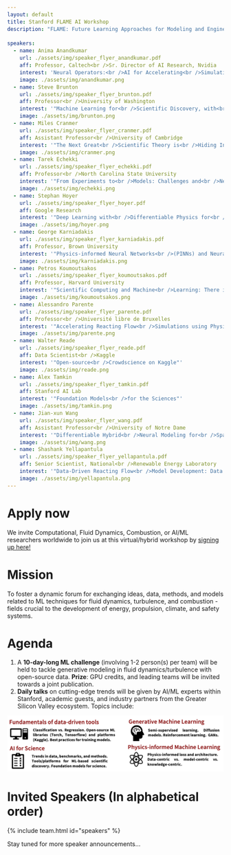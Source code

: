 ```yaml
---
layout: default
title: Stanford FLAME AI Workshop
description: "FLAME: Future Learning Approaches for Modeling and Engineering"

speakers:
  - name: Anima Anandkumar
    url: ./assets/img/speaker_flyer_anandkumar.pdf
    aff: Professor, Caltech<br />Sr. Director of AI Research, Nvidia
    interest: 'Neural Operators:<br />AI for Accelerating<br />Simulation and Design'
    image: ./assets/img/anandkumar.png
  - name: Steve Brunton
    url: ./assets/img/speaker_flyer_brunton.pdf
    aff: Professor<br />University of Washington
    interest: '"Machine Learning for<br />Scientific Discovery, with<br />Applications in Fluid Mechanics"'
    image: ./assets/img/brunton.png
  - name: Miles Cranmer
    url: ./assets/img/speaker_flyer_cranmer.pdf
    aff: Assistant Professor<br />University of Cambridge
    interest: '"The Next Great<br />Scientific Theory is<br />Hiding Inside Your<br />Neural Network"'
    image: ./assets/img/cranmer.png
  - name: Tarek Echekki
    url: ./assets/img/speaker_flyer_echekki.pdf
    aff: Professor<br />North Carolina State University
    interest: '"From Experiments to<br />Models: Challenges and<br />New Opportunities for<br />Turbulent Combustion"'
    image: ./assets/img/echekki.png
  - name: Stephan Hoyer
    url: ./assets/img/speaker_flyer_hoyer.pdf
    aff: Google Research
    interest: '"Deep Learning with<br />Differentiable Physics for<br />Fluid Dynamics and<br />Weather Forecasting"'
    image: ./assets/img/hoyer.png
  - name: George Karniadakis
    url: ./assets/img/speaker_flyer_karniadakis.pdf
    aff: Professor, Brown University
    interest: '"Physics-informed Neural Networks<br />(PINNs) and Neural Operators<br />for Fluid Mechanics<br />and Reactive Transport"'
    image: ./assets/img/karniadakis.png
  - name: Petros Koumoutsakos
    url: ./assets/img/speaker_flyer_koumoutsakos.pdf
    aff: Professor, Harvard University
    interest: '"Scientific Computing and Machine<br />Learning: There is Plenty of<br />Room in the Middle"'
    image: ./assets/img/koumoutsakos.png
  - name: Alessandro Parente
    url: ./assets/img/speaker_flyer_parente.pdf
    aff: Professor<br />Université libre de Bruxelles
    interest: '"Accelerating Reacting Flow<br />Simulations using Physics-aware<br />Data-driven Approaches"'
    image: ./assets/img/parente.png
  - name: Walter Reade
    url: ./assets/img/speaker_flyer_reade.pdf
    aff: Data Scientist<br />Kaggle
    interest: '"Open-source<br />Crowdscience on Kaggle"'
    image: ./assets/img/reade.png
  - name: Alex Tamkin
    url: ./assets/img/speaker_flyer_tamkin.pdf
    aff: Stanford AI Lab
    interest: '"Foundation Models<br />for the Sciences"'
    image: ./assets/img/tamkin.png
  - name: Jian-xun Wang
    url: ./assets/img/speaker_flyer_wang.pdf
    aff: Assistant Professor<br />University of Notre Dame
    interest: '"Differentiable Hybrid<br />Neural Modeling for<br />Spatiotemporal Physics"'
    image: ./assets/img/wang.png
  - name: Shashank Yellapantula
    url: ./assets/img/speaker_flyer_yellapantula.pdf
    aff: Senior Scientist, National<br />Renewable Energy Laboratory
    interest: '"Data-Driven Reacting Flow<br />Model Development: Data Sampling,<br />Non-Linear Models and<br />Uncertainty Quantification"'
    image: ./assets/img/yellapantula.png
---
```

# Apply now
We invite Computational, Fluid Dynamics, Combustion, or AI/ML researchers worldwide  to join us at this virtual/hybrid workshop by [signing up here!](https://www.eventbrite.com/e/stanford-flame-ai-workshop-2023-tickets-593756701277)

# Mission
To foster a dynamic forum for exchanging ideas, data, methods, and models related to ML techniques for fluid dynamics, turbulence, and combustion - fields crucial to the development of energy, propulsion, climate, and safety systems.

# Agenda
1. A **10-day-long ML challenge** (involving 1-2 person(s) per team) will be held to tackle generative modeling in fluid dynamics/turbulence with open-source data. **Prize**: GPU credits, and leading teams will be invited towards a joint publication.
2. **Daily talks** on cutting-edge trends will be given by AI/ML experts within Stanford, academic guests,
and industry partners from the Greater Silicon Valley ecosystem. Topics include:

![topics](./assets/img/topics.png)

# Invited Speakers (In alphabetical order)

{% include team.html id="speakers" %}


Stay tuned for more speaker announcements...

